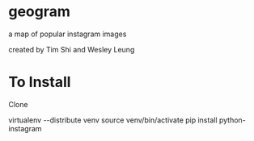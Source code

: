 geogram
=======

a map of popular instagram images

created by Tim Shi and Wesley Leung


To Install
=======
Clone

virtualenv --distribute venv 
source venv/bin/activate
pip install python-instagram